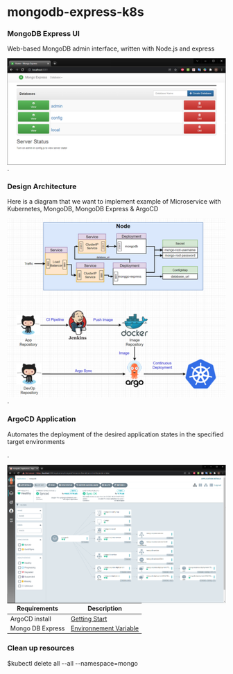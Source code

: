 # mongodb-express-k8s

<h3>MongoDB Express UI </h3>
<p></p>
<p>Web-based MongoDB admin interface, written with Node.js and express</p>
<img src="images/mongoDB-express.png"
     alt="Markdown Monster icon"
     style="float: left; margin-right: 10px;" />
<p>.</p>
<h3>Design Architecture </h3>
<p>Here is a diagram that we want to implement example of Microservice with Kubernetes, MongoDB, MongoDB Express & ArgoCD</p>
<img src="images/design-architecture.png"
     alt="Markdown Monster icon"
     style="float: left; margin-right: 10px;" />
<p>.</p>
<h3>ArgoCD Application </h3>
<p>Automates the deployment of the desired application states in the specified target environments</p>

<p>.</p>
<img src="images/argocd-application.png"
     alt="Markdown Monster icon"
     style="float: left; margin-right: 10px;" />

| Requirements      | Description |
| ---- | --- |
| ArgoCD install           | [Getting Start](https://argo-cd.readthedocs.io/en/stable/getting_started/)       |
| Mongo DB Express        | [ Environnement Variable](https://github.com/mongo-express/mongo-express)        |

<h3> Clean up resources  </h3>
$kubectl delete all --all --namespace=mongo